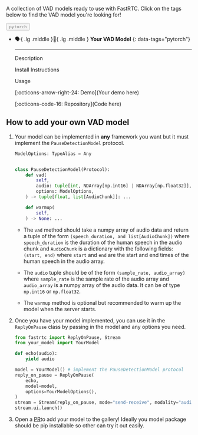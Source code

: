 <style>
.tag-button {
    cursor: pointer;
    opacity: 0.5;
    transition: opacity 0.2s ease;
}

.tag-button > code {
    color: var(--supernova);
}

.tag-button.active {
    opacity: 1;
}
</style>

A collection of VAD models ready to use with FastRTC. Click on the tags below to find the VAD model you're looking for!


<div class="tag-buttons">
  <button class="tag-button" data-tag="pytorch"><code>pytorch</code></button>
</div>

<script>
function filterCards() {
    const activeButtons = document.querySelectorAll('.tag-button.active');
    const selectedTags = Array.from(activeButtons).map(button => button.getAttribute('data-tag'));
    const cards = document.querySelectorAll('.grid.cards > ul > li > p[data-tags]');
    
    cards.forEach(card => {
        const cardTags = card.getAttribute('data-tags').split(',');
        const shouldShow = selectedTags.length === 0 || selectedTags.some(tag => cardTags.includes(tag));
        card.parentElement.style.display = shouldShow ? 'block' : 'none';
    });
}
document.querySelectorAll('.tag-button').forEach(button => {
    button.addEventListener('click', () => {
        button.classList.toggle('active');
        filterCards();
    });
});
</script>


<div class="grid cards" markdown>

-   :speaking_head:{ .lg .middle }:eyes:{ .lg .middle } __Your VAD Model__
{: data-tags="pytorch"}

    ---

    Description

    Install Instructions

    Usage

    [:octicons-arrow-right-24: Demo](Your demo here)
    
    [:octicons-code-16: Repository](Code here)

</div>

## How to add your own VAD model

1. Your model can be implemented in **any** framework you want but it must implement the `PauseDetectionModel` protocol.
    ```python
    ModelOptions: TypeAlias = Any


    class PauseDetectionModel(Protocol):
        def vad(
            self,
            audio: tuple[int, NDArray[np.int16] | NDArray[np.float32]],
            options: ModelOptions,
        ) -> tuple[float, list[AudioChunk]]: ...

        def warmup(
            self,
        ) -> None: ...
    ```

    * The `vad` method should take a numpy array of audio data and return a tuple of the form `(speech_duration, and list[AudioChunk])` where `speech_duration` is the duration of the human speech in the audio chunk and `AudioChunk` is a dictionary with the following fields: `(start, end)` where `start` and `end` are the start and end times of the human speech in the audio array.

    * The `audio` tuple should be of the form `(sample_rate, audio_array)` where `sample_rate` is the sample rate of the audio array and `audio_array` is a numpy array of the audio data. It can be of type `np.int16` or `np.float32`.

    * The `warmup` method is optional but recommended to warm up the model when the server starts.

2. Once you have your model implemented, you can use it in the `ReplyOnPause` class by passing in the model and any options you need.

    ```python
    from fastrtc import ReplyOnPause, Stream
    from your_model import YourModel

    def echo(audio):
        yield audio

    model = YourModel() # implement the PauseDetectionModel protocol
    reply_on_pause = ReplyOnPause(
        echo,
        model=model,
        options=YourModelOptions(),
    )
    stream = Stream(reply_on_pause, mode="send-receive", modality="audio")
    stream.ui.launch()
    ```

3. Open a [PR](https://github.com/freddyaboulton/fastrtc/edit/main/docs/vad_gallery.md)to add your model to the gallery! Ideally you model package should be pip installable so other can try it out easily.